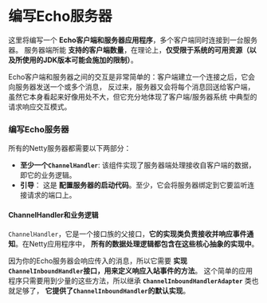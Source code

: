 编写Echo服务器
==========================================================
这里将编写一个 **Echo客户端和服务器应用程序**，多个客户端同时连接到一台服务器。
服务器端所能 **支持的客户端数量**，在理论上，**仅受限于系统的可用资源（以及所使用的JDK版本可能会施加的限制）**。

Echo客户端和服务器之间的交互是非常简单的：客户端建立一个连接之后，它会向服务器发送一个或多个消息，
反过来，服务器又会将每个消息回送给客户端，虽然它本身看起来好像用处不大，但它充分地体现了客户端/服务器系统
中典型的请求响应交互模式。

### 编写Echo服务器
所有的Netty服务器都需要以下两部分：
+ **至少一个`ChannelHandler`**: 该组件实现了服务器端处理接收自客户端的数据，即它的业务逻辑。
+ **引导**： 这是 **配置服务器的启动代码**。至少，它会将服务器绑定到它要监听连接请求的端口上。

#### ChannelHandler和业务逻辑
`ChannelHandler`，它是一个接口族的父接口，**它的实现类负责接收并响应事件通知**。在Netty应用程序中，
**所有的数据处理逻辑都包含在这些核心抽象的实现中**。

因为你的Echo服务器会响应传入的消息，所以它需要 **实现`ChannelInboundHandler`接口，用来定义响应入站事件的方法**。
这个简单的应用程序只需要用到少量的这些方法，所以继承 **`ChannelInboundHandlerAdapter`** 类也就足够了，
**它提供了`ChannelInboundHandler`的默认实现**。





